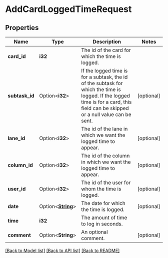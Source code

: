 # AddCardLoggedTimeRequest

## Properties

Name | Type | Description | Notes
------------ | ------------- | ------------- | -------------
**card_id** | **i32** | The id of the card for which the time is logged. | 
**subtask_id** | Option<**i32**> | If the logged time is for a subtask, the id of the subtask for which the time is logged. If the logged time is for a card, this field can be skipped or a null value can be sent. | [optional]
**lane_id** | Option<**i32**> | The id of the lane in which we want the logged time to appear. | [optional]
**column_id** | Option<**i32**> | The id of the column in which we want the logged time to appear. | [optional]
**user_id** | Option<**i32**> | The id of the user for whom the time is logged. | [optional]
**date** | Option<[**String**](string.md)> | The date for which the time is logged. | [optional]
**time** | **i32** | The amount of time to log in seconds. | 
**comment** | Option<**String**> | An optional comment. | [optional]

[[Back to Model list]](../README.md#documentation-for-models) [[Back to API list]](../README.md#documentation-for-api-endpoints) [[Back to README]](../README.md)


